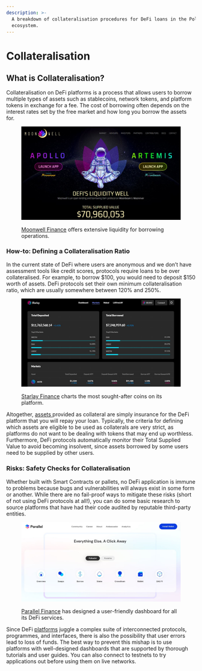```yaml
---
description: >-
  A breakdown of collateralisation procedures for DeFi loans in the Polkadot
  ecosystem.
---
```


# Collateralisation

## What is Collateralisation?

Collateralisation on DeFi platforms is a process that allows users to borrow multiple types of assets such as stablecoins, network tokens, and platform tokens in exchange for a fee. The cost of borrowing often depends on the interest rates set by the free market and how long you borrow the assets for.

<figure><img src="../../../.gitbook/assets/O_BorrowingMoonwell.JPG" alt="The homepage of Moonwell Finance indicating to users that it offers lending and borrowing services."><figcaption><p><a href="https://moonwell.fi/">Moonwell Finance</a> offers extensive liquidity for borrowing operations.</p></figcaption></figure>



### How-to: Defining a Collateralisation Ratio <a href="#d48b" id="d48b"></a>

In the current state of DeFi where users are anonymous and we don’t have assessment tools like credit scores, protocols require loans to be over collateralised. For example, to borrow $100, you would need to deposit $150 worth of assets. DeFi protocols set their own minimum collateralisation ratio, which are usually somewhere between 120% and 250%.&#x20;

<figure><img src="../../../.gitbook/assets/O_BorrowingStarlayFi.JPG" alt="An overview of the most sought-after coins on Starlay Finance."><figcaption><p><a href="https://starlay.finance/app/markets">Starlay Finance</a> charts the most sought-after coins on its platform.</p></figcaption></figure>

Altogether, [assets ](../../1.acquisition/)provided as collateral are simply insurance for the DeFi platform that you will repay your loan. Typically, the criteria for defining which assets are eligible to be used as collaterals are very strict, as platforms do not want to be dealing with tokens that may end up worthless. Furthermore, DeFi protocols automatically monitor their Total Supplied Value to avoid becoming insolvent, since assets borrowed by some users need to be supplied by other users.&#x20;



### Risks: Safety Checks for Collateralisation <a href="#fc24" id="fc24"></a>

Whether built with Smart Contracts or pallets, no DeFi application is immune to problems because bugs and vulnerabilities will always exist in some form or another. While there are no fail-proof ways to mitigate these risks (short of not using DeFi protocols at all!), you can do some basic research to source platforms that have had their code audited by reputable third-party entities.&#x20;

<figure><img src="../../../.gitbook/assets/O_BorrowingParallelFi.JPG" alt="The homepage of Parallel Finance showing the links to its various services for Polkadot and Kusama."><figcaption><p><a href="https://parallel.fi/">Parallel Finance</a> has designed a user-friendly dashboard for all its DeFi services.</p></figcaption></figure>

Since DeFi [platforms](../../5.regulations/platforms/) juggle a complex suite of interconnected protocols, programmes, and interfaces, there is also the possibility that user errors lead to loss of funds. The best way to prevent this mishap is to use platforms with well-designed dashboards that are supported by thorough tutorials and user guides. You can also connect to testnets to try applications out before using them on live networks.

